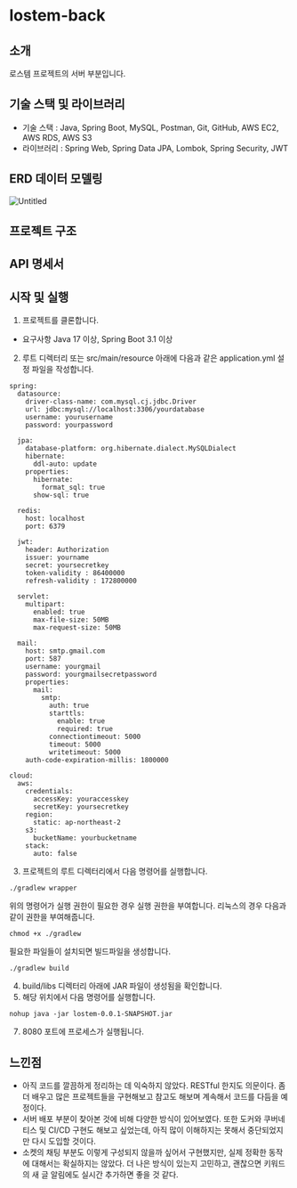 # lostem-back
## 소개
로스템 프로젝트의 서버 부분입니다.


## 기술 스택 및 라이브러리
- 기술 스택 : Java, Spring Boot, MySQL, Postman, Git, GitHub, AWS EC2, AWS RDS, AWS S3
- 라이브러리 : Spring Web, Spring Data JPA, Lombok, Spring Security, JWT


## ERD 데이터 모델링
![Untitled](https://prod-files-secure.s3.us-west-2.amazonaws.com/31bd35ac-4afc-4271-9338-bfcf8ad5eb6c/48b6ed65-aedd-43b4-bb5b-d84ab2dbbdb9/Untitled.png)


## 프로젝트 구조



## API 명세서



## 시작 및 실행
1. 프로젝트를 클론합니다.
- 요구사항
  Java 17 이상, Spring Boot 3.1 이상
2. 루트 디렉터리 또는 src/main/resource 아래에 다음과 같은 application.yml 설정 파일을 작성합니다.
```
spring:
  datasource:
    driver-class-name: com.mysql.cj.jdbc.Driver
    url: jdbc:mysql://localhost:3306/yourdatabase
    username: yourusername
    password: yourpassword

  jpa:
    database-platform: org.hibernate.dialect.MySQLDialect
    hibernate:
      ddl-auto: update
    properties:
      hibernate:
        format_sql: true
      show-sql: true

  redis:
    host: localhost
    port: 6379

  jwt:
    header: Authorization
    issuer: yourname
    secret: yoursecretkey
    token-validity : 86400000
    refresh-validity : 172800000

  servlet:
    multipart:
      enabled: true
      max-file-size: 50MB
      max-request-size: 50MB

  mail:
    host: smtp.gmail.com
    port: 587
    username: yourgmail
    password: yourgmailsecretpassword
    properties:
      mail:
        smtp:
          auth: true
          starttls:
            enable: true
            required: true
          connectiontimeout: 5000
          timeout: 5000
          writetimeout: 5000
    auth-code-expiration-millis: 1800000

cloud:
  aws:
    credentials:
      accessKey: youraccesskey
      secretKey: yoursecretkey
    region:
      static: ap-northeast-2
    s3:
      bucketName: yourbucketname
    stack:
      auto: false
```

3. 프로젝트의 루트 디렉터리에서 다음 명령어를 실행합니다.
```
./gradlew wrapper
```
위의 명령어가 실행 권한이 필요한 경우 실행 권한을 부여합니다. 리눅스의 경우 다음과 같이 권한을 부여해줍니다.
```
chmod +x ./gradlew
```
필요한 파일들이 설치되면 빌드파일을 생성합니다.
```
./gradlew build
```
4. build/libs 디렉터리 아래에 JAR 파일이 생성됨을 확인합니다.
5. 해당 위치에서 다음 명령어를 실행합니다.
```
nohup java -jar lostem-0.0.1-SNAPSHOT.jar
```
7. 8080 포트에 프로세스가 실행됩니다.


## 느낀점
- 아직 코드를 깔끔하게 정리하는 데 익숙하지 않았다. RESTful 한지도 의문이다. 좀 더 배우고 많은 프로젝트들을 구현해보고 참고도 해보며 계속해서 코드를 다듬을 예정이다. 
- 서버 배포 부분이 찾아본 것에 비해 다양한 방식이 있어보였다. 또한 도커와 쿠버네티스 및 CI/CD 구현도 해보고 싶었는데, 아직 많이 이해하지는 못해서 중단되었지만 다시 도입할 것이다.
- 소켓의 채팅 부분도 이렇게 구성되지 않을까 싶어서 구현했지만, 실제 정확한 동작에 대해서는 확실하지는 않았다. 더 나은 방식이 있는지 고민하고, 괜찮으면 키워드의 새 글 알림에도 실시간 추가하면 좋을 것 같다.
